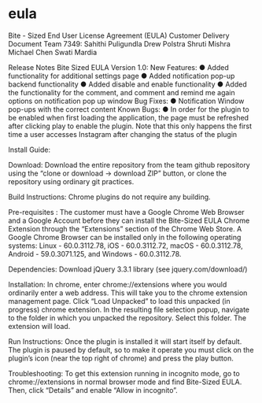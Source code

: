 # eula
Bite - Sized End User License Agreement (EULA) Customer Delivery Document
Team 7349: Sahithi Puligundla Drew Polstra Shruti Mishra Michael Chen Swati Mardia

Release Notes Bite Sized EULA Version 1.0:
New Features:
  ● Added functionality for additional settings page
  ● Added notification pop-up backend functionality
  ● Added disable and enable functionality
  ● Added the functionality for the comment, and comment and remind me again
    options on notification pop up window
Bug Fixes:
  ● Notification Window pop-ups with the correct content
Known Bugs:
  ● In order for the plugin to be enabled when first loading the application, the page must be refreshed after clicking play to enable the plugin. Note that this only happens the first time a user accesses Instagram after changing the status of the plugin

Install Guide:


Download:
Download the entire repository from the team github repository using the “clone or download → download ZIP” button, or clone the repository using ordinary git practices.

Build Instructions:
Chrome plugins do not require any building.

Pre-requisites :
The customer must have a Google Chrome Web Browser and a Google Account before they can install the Bite-Sized EULA Chrome Extension through the “Extensions” section of the Chrome Web Store. A Google Chrome Browser can be installed only in the following operating systems:  Linux - 60.0.3112.78, iOS - 60.0.3112.72, macOS - 60.0.3112.78, Android - 59.0.3071.125, and Windows - 60.0.3112.78.

Dependencies:
Download jQuery 3.3.1 library (see jquery.com/download/)

Installation:
In chrome, enter chrome://extensions where you would ordinarily enter a web address. This will take you to the chrome extension management page. Click “Load Unpacked” to load this unpacked (in progress) chrome extension. In the resulting file selection popup, navigate to the folder in which you unpacked the repository. Select this folder. The extension will load.

Run Instructions:
Once the plugin is installed it will start itself by default. The plugin is paused by default, so to make it operate you must click on the plugin’s icon (near the top right of chrome) and press the play button.

Troubleshooting:
To get this extension running in incognito mode, go to chrome://extensions in normal browser mode and find Bite-Sized EULA. Then, click “Details” and enable “Allow in incognito”.
